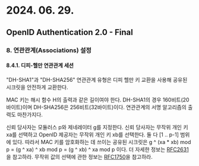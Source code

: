 # 2024. 06. 29.

## OpenID Authentication 2.0 - Final

### 8. 연관관계(Associations) 설정

#### 8.4.1. 디피-헬만 연관관계 세션

"DH-SHA1"과 "DH-SHA256" 연관관계 유형은 디피 헬만 키 교환을 사용해 공유된 시크릿을 안전하게 교환한다.

MAC 키는 해시 함수 H의 출력과 같은 길이여야 한다. DH-SHA1의 경우 160비트(20바이트)이며 DH-SHA256은 256비트(32바이트)이다. 연관관계의 서명 알고리즘의 출력도 마찬가지다.

신뢰 당사자는 모듈러스 p와 제네레이터 g를 지정한다. 신뢰 당사자는 무작위 개인 키 xa를 선택하고 OpenID 제공자는 무작위 개인 키 xb를 선택한다. 둘 다 [1 .. p-1] 범위에 있다. 따라서 MAC 키를 암호화하는 데 쓰이는 공유된 시크릿은 g ^ (xa * xb) mod p = (g ^ xa) ^ xb mod p = (g ^ xb) ^ xa mod p 이다. 더 자세한 정보는 [RFC2631][rfc-2631]을 참고하라. 무작위 값의 선택에 관한 정보는 [RFC1750][rfc-1750]을 참고하라.



[rfc-2631]: https://www.rfc-editor.org/rfc/rfc2631.html
[rfc-1750]: https://www.rfc-editor.org/rfc/rfc1750.html